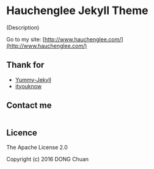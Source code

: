# Hauchenglee Jekyll Theme

(Description)

Go to my site: [http://www.hauchenglee.com/](http://www.hauchenglee.com/)


## Thank for

- [Yummy-Jekyll](https://github.com/DONGChuan/Yummy-Jekyll)
- [ityouknow](https://github.com/ityouknow/ityouknow.github.io)


## Contact me

![]()


## Licence

The Apache License 2.0

Copyright (c) 2016 DONG Chuan